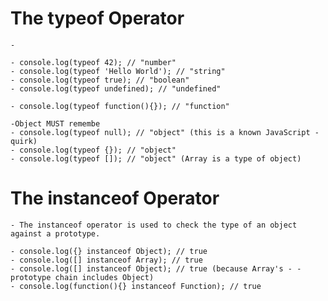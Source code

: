 # The typeof Operator
    - 

    - console.log(typeof 42); // "number"
    - console.log(typeof 'Hello World'); // "string"
    - console.log(typeof true); // "boolean"
    - console.log(typeof undefined); // "undefined"

    - console.log(typeof function(){}); // "function"
>   
    -Object MUST remembe
    - console.log(typeof null); // "object" (this is a known JavaScript - quirk)
    - console.log(typeof {}); // "object"
    - console.log(typeof []); // "object" (Array is a type of object)



# The instanceof Operator
    - The instanceof operator is used to check the type of an object against a prototype.
>   
    - console.log({} instanceof Object); // true
    - console.log([] instanceof Array); // true
    - console.log([] instanceof Object); // true (because Array's - - prototype chain includes Object)
    - console.log(function(){} instanceof Function); // true


